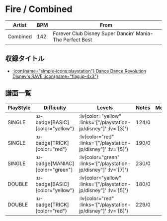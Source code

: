 # Fire / Combined

|Artist|BPM|From|
|------|---|----|
|Combined|142|Forever Club Disney Super Dancin' Mania-The Perfect Best|

## 収録タイトル

- [ :icon{name="simple-icons:playstation"} Dance Dance Revolution Disney's RAVE :icon{name="flag:jp-4x3"} ](/playstation-jp/disney)

## 譜面一覧

|PlayStyle|Difficulty|Levels|Notes|Movie|
|---------|----------|------|-----|-----|
|SINGLE| :u-badge[BASIC]{color="yellow"} | :lv{color="yellow" :links='["/playstation-jp/disney"]' :lv='[3]'} |124/0||
|SINGLE| :u-badge[TRICK]{color="red"} | :lv{color="red" :links='["/playstation-jp/disney"]' :lv='[5]'} |190/0||
|SINGLE| :u-badge[MANIAC]{color="green"} | :lv{color="green" :links='["/playstation-jp/disney"]' :lv='[7]'} |230/0||
|DOUBLE| :u-badge[BASIC]{color="yellow"} | :lv{color="yellow" :links='["/playstation-jp/disney"]' :lv='[5]'} |180/0||
|DOUBLE| :u-badge[TRICK]{color="red"} | :lv{color="red" :links='["/playstation-jp/disney"]' :lv='[8]'} |229/0||
